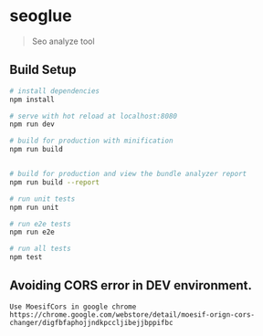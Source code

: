 # seoglue

> Seo analyze tool

## Build Setup

``` bash
# install dependencies
npm install

# serve with hot reload at localhost:8080
npm run dev

# build for production with minification
npm run build


# build for production and view the bundle analyzer report
npm run build --report

# run unit tests
npm run unit

# run e2e tests
npm run e2e

# run all tests
npm test
```


## Avoiding CORS error in DEV environment.

```
Use MoesifCors in google chrome
https://chrome.google.com/webstore/detail/moesif-orign-cors-changer/digfbfaphojjndkpccljibejjbppifbc

```
